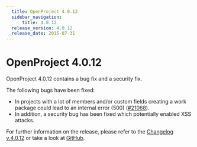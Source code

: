 ```yaml
---
  title: OpenProject 4.0.12
  sidebar_navigation:
      title: 4.0.12
  release_version: 4.0.12
  release_date: 2015-07-31
---
```



# OpenProject 4.0.12

OpenProject 4.0.12 contains a bug fix and a security fix.

The following bugs have been fixed:

  - In projects with a lot of members and/or custom fields creating a
    work package could lead to an internal error (500)
    ([\#21068](https://community.openproject.org/work_packages/21068)).
  - In addition, a security bug has been fixed which potentially enabled
    XSS attacks.

For further information on the release, please refer to the [Changelog
v.4.0.12](https://community.openproject.org/versions/756) or take a look
at [GitHub](https://github.com/opf/openproject/tree/v4.0.12).

 


